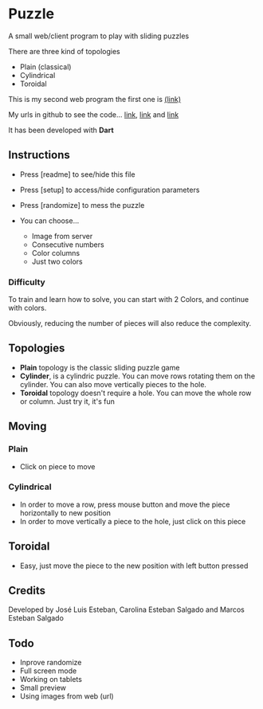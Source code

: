 # Puzzle

A small web/client program to play with sliding puzzles

There are three kind of topologies

* Plain (classical)
* Cylindrical
* Toroidal


This is my second web program the first one is [(link)](http://jleahred.github.io/apps/hello_world/index.html)

My urls in github to see the code...  [link](http://jleahred.github.io), [link](https://github.com/jleahred/puzzle3t) and [link](https://github.com/jleahred) 


It has been developed with **Dart**



## Instructions

* Press [readme] to see/hide this file
* Press [setup] to access/hide configuration parameters
* Press [randomize] to mess the puzzle
* You can choose...

    * Image from server
    * Consecutive numbers
    * Color columns
    * Just two colors

### Difficulty

To train and learn how to solve, you can start with 2 Colors, and continue with colors.

Obviously, reducing the number of pieces will also reduce the complexity. 



## Topologies

* **Plain** topology is the classic sliding puzzle game
* **Cylinder**, is a cylindric puzzle. You can move rows rotating them on the cylinder.
You can also move vertically pieces to the hole.
* **Toroidal** topology doesn't require a hole. You can move the whole row or column. Just try it, it's fun  


## Moving

### Plain

* Click on piece to move

### Cylindrical

* In order to move a row, press mouse button and move the piece horizontally to new position
* In order to move vertically a piece to the hole, just click on this piece

## Toroidal

* Easy, just move the piece to the new position with left button pressed


## Credits

Developed by José Luis Esteban, Carolina Esteban Salgado and Marcos Esteban Salgado



## Todo

* Inprove randomize
* Full screen mode
* Working on tablets
* Small preview
* Using images from web (url)

